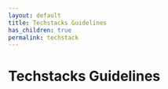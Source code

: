 ```yaml
---
layout: default
title: Techstacks Guidelines
has_children: true
permalink: techstack
---
```


# Techstacks Guidelines


